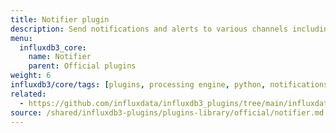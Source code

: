 ```yaml
---
title: Notifier plugin
description: Send notifications and alerts to various channels including email, Slack, and webhooks.
menu:
  influxdb3_core:
    name: Notifier
    parent: Official plugins
weight: 6
influxdb3/core/tags: [plugins, processing engine, python, notifications, alerting, integration]
related:
  - https://github.com/influxdata/influxdb3_plugins/tree/main/influxdata/notifier, Notifier plugin on GitHub
source: /shared/influxdb3-plugins/plugins-library/official/notifier.md
---
```


<!-- //SOURCE - content/shared/influxdb3-plugins/plugins-library/official/notifier.md -->